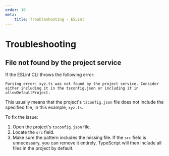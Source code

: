 ```yaml
---
order: 10
meta:
    title: Troubleshooting - ESLint
---
```


# Troubleshooting

## File not found by the project service

If the ESLint CLI throws the following error: 

```
Parsing error: xyz.ts was not found by the project service. Consider either including it in the tsconfig.json or including it in allowDefaultProject.
```

This usually means that the project's `tsconfig.json` file does not include the specified file, in this example, `xyz.ts`.

To fix the issue:

1. Open the project's `tsconfig.json` file.
2. Locate the `src` field.
3. Make sure the pattern includes the missing file. If the `src` field is unnecessary, you can remove it entirely, TypeScript will then include all files in the project by default.
